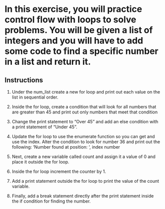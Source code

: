 # In this exercise, you will practice control flow with loops to solve problems. You will be given a list of integers and you will have to add some code to find a specific number in a list and return it. 

## Instructions
1.   Under the num_list create a new for loop and print out each value on the list in sequential order.

2.  Inside the for loop, create a condition that will look for all numbers that are greater than 45 and print out only numbers that meet that condition

3.  Change the print statement to “Over 45” and add an else condition with a print statement of “Under 45”.

4.  Update the for loop to use the enumerate function so you can get and use the index. Alter the condition to look for number 36 and print out the following: ‘Number found at position: ‘, index number

5.  Next, create a new variable called count and assign it a value of 0 and place it outside the for loop.

6.  Inside the for loop increment the counter by 1.

7.  Add a print statement outside the for loop to print the value of the count variable.

8.  Finally, add a break statement directly after the print statement inside the if condition for finding the number.